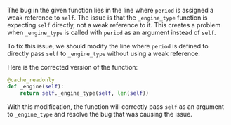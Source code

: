 The bug in the given function lies in the line where `period` is assigned a weak reference to `self`. The issue is that the `_engine_type` function is expecting `self` directly, not a weak reference to it. This creates a problem when `_engine_type` is called with `period` as an argument instead of `self`.

To fix this issue, we should modify the line where `period` is defined to directly pass `self` to `_engine_type` without using a weak reference.

Here is the corrected version of the function:

```python
@cache_readonly
def _engine(self):
    return self._engine_type(self, len(self))
```

With this modification, the function will correctly pass `self` as an argument to `_engine_type` and resolve the bug that was causing the issue.